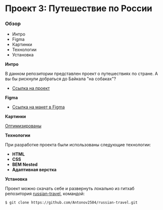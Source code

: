 # Проект 3: Путешествие по России

### Обзор
* Интро
* Figma
* Картинки
* Технологии
* Установка

**Интро**

В данном репозитории представлен проект о путешествиях по стране. А вы бы рискнули добраться до Байкала "на собаках"?

* [Ссылка на проект](https://antonov2504.github.io/russian-travel/)

**Figma**

* [Ссылка на макет в Figma](https://www.figma.com/file/OyRWEjU6wBwRe1hapzQoLx/Sprint-3%3A-Russia-%2F-desktop-%2B-mobile?node-id=28503%3A0)

**Картинки**

[Оптимизированы](https://tinypng.com/)

**Технологии**

 При разработке проекта были использованы следующие технологии:

- **HTML**
- **CSS**
- **BEM Nested**
- **Адаптивная верстка**

**Установка**

Проект можно скачать себе и развернуть локально из гитхаб репозитория [russian-travel](https://github.com/Antonov2504/russian-travel), командой:
 ```html
$ git clone https://github.com/Antonov2504/russian-travel.git
```